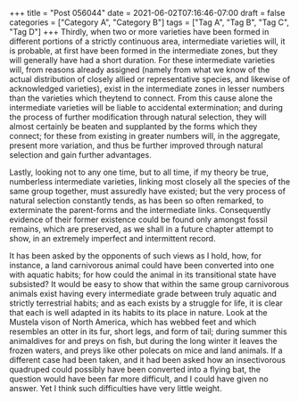+++
title = "Post 056044"
date = 2021-06-02T07:16:46-07:00
draft = false
categories = ["Category A", "Category B"]
tags = ["Tag A", "Tag B", "Tag C", "Tag D"]
+++
Thirdly, when two or more varieties have been formed in different portions of a strictly continuous area, intermediate varieties will, it is probable, at first have been formed in the intermediate zones, but they will generally have had a short duration. For these intermediate varieties will, from reasons already assigned (namely from what we know of the actual distribution of closely allied or representative species, and likewise of acknowledged varieties), exist in the intermediate zones in lesser numbers than the varieties which theytend to connect. From this cause alone the intermediate varieties will be liable to accidental extermination; and during the process of further modification through natural selection, they will almost certainly be beaten and supplanted by the forms which they connect; for these from existing in greater numbers will, in the aggregate, present more variation, and thus be further improved through natural selection and gain further advantages.

Lastly, looking not to any one time, but to all time, if my theory be true, numberless intermediate varieties, linking most closely all the species of the same group together, must assuredly have existed; but the very process of natural selection constantly tends, as has been so often remarked, to exterminate the parent-forms and the intermediate links. Consequently evidence of their former existence could be found only amongst fossil remains, which are preserved, as we shall in a future chapter attempt to show, in an extremely imperfect and intermittent record.

It has been asked by the opponents of such views as I hold, how, for instance, a land carnivorous animal could have been converted into one with aquatic habits; for how could the animal in its transitional state have subsisted? It would be easy to show that within the same group carnivorous animals exist having every intermediate grade between truly aquatic and strictly terrestrial habits; and as each exists by a struggle for life, it is clear that each is well adapted in its habits to its place in nature. Look at the Mustela vison of North America, which has webbed feet and which resembles an otter in its fur, short legs, and form of tail; during summer this animaldives for and preys on fish, but during the long winter it leaves the frozen waters, and preys like other polecats on mice and land animals. If a different case had been taken, and it had been asked how an insectivorous quadruped could possibly have been converted into a flying bat, the question would have been far more difficult, and I could have given no answer. Yet I think such difficulties have very little weight.
